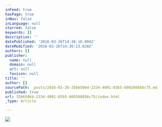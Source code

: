 ```yaml
---
inFeed: true
hasPage: true
inNav: false
inLanguage: null
starred: false
keywords: []
description: ''
datePublished: '2016-03-26T14:36:16.904Z'
dateModified: '2016-03-26T14:36:13.028Z'
authors: []
publisher:
  name: null
  domain: null
  url: null
  favicon: null
title: ''
author: []
sourcePath: _posts/2016-03-26-35b65064-2334-4091-83b5-609268856c75.md
published: true
url: 35b65064-2334-4091-83b5-609268856c75/index.html
_type: Article

---
```

![](https://the-grid-user-content.s3-us-west-2.amazonaws.com/822814cf-856f-49ff-be9a-fc87b8cf9a57.jpg)